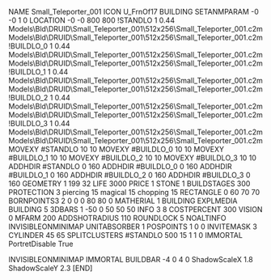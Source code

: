 NAME Small_Teleporter_001
ICON U_FrnOf17
BUILDING
SETANMPARAM -0 -0 1 0
LOCATION -0 -0 800 800
!STANDLO      1 0.44 Models\Bld\DRUID\Small_Teleporter_001\512x256\Small_Teleporter_001.c2m Models\Bld\DRUID\Small_Teleporter_001\512x256\Small_Teleporter_001.c2m 
!BUILDLO_0    1 0.44 Models\Bld\DRUID\Small_Teleporter_001\512x256\Small_Teleporter_001.c2m Models\Bld\DRUID\Small_Teleporter_001\512x256\Small_Teleporter_001.c2m 
!BUILDLO_1    1 0.44 Models\Bld\DRUID\Small_Teleporter_001\512x256\Small_Teleporter_001.c2m Models\Bld\DRUID\Small_Teleporter_001\512x256\Small_Teleporter_001.c2m 
!BUILDLO_2    1 0.44 Models\Bld\DRUID\Small_Teleporter_001\512x256\Small_Teleporter_001.c2m Models\Bld\DRUID\Small_Teleporter_001\512x256\Small_Teleporter_001.c2m 
!BUILDLO_3    1 0.44 Models\Bld\DRUID\Small_Teleporter_001\512x256\Small_Teleporter_001.c2m Models\Bld\DRUID\Small_Teleporter_001\512x256\Small_Teleporter_001.c2m 
MOVEXY #STANDLO   10 10
MOVEXY #BUILDLO_0 10 10
MOVEXY #BUILDLO_1 10 10
MOVEXY #BUILDLO_2 10 10
MOVEXY #BUILDLO_3 10 10
ADDHDIR #STANDLO 0 160
ADDHDIR #BUILDLO_0 0 160
ADDHDIR #BUILDLO_1 0 160
ADDHDIR #BUILDLO_2 0 160
ADDHDIR #BUILDLO_3 0 160
GEOMETRY 1 199 32
LIFE     3000
PRICE 1 STONE 1
BUILDSTAGES 300
PROTECTION 3 piercing 15 magical 15 chopping 15
RECTANGLE    0 60 70 70
BORNPOINTS3 2 0 0 0 80 80 0
MATHERIAL 1 BUILDING
EXPLMEDIA BUILDING 5
3DBARS 1 -50 0 50 50 50
INFO 3 8
COSTPERCENT 300
VISION 0
MFARM 200
ADDSHOTRADIUS 110
ROUNDLOCK 5
NOALTINFO
INVISIBLEONMINIMAP
UNITABSORBER 1
POSPOINTS 1 0 0
INVITEMASK 3
CYLINDER 45 65
SPLITCLUSTERS #STANDLO 500 15 1 1 0
IMMORTAL
PortretDisable True

INVISIBLEONMINIMAP
IMMORTAL
BUILDBAR -4 0 4 0
ShadowScaleX 1.8
ShadowScaleY 2.3
[END]
